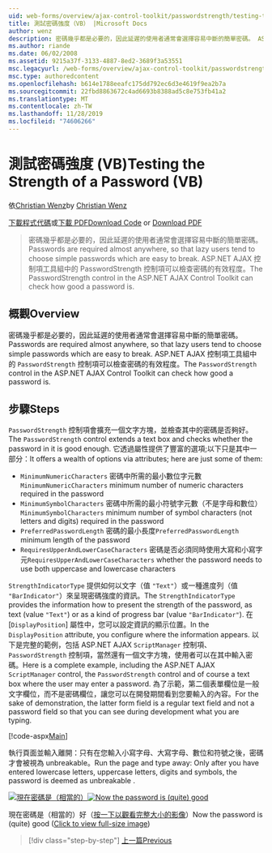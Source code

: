 ```yaml
---
uid: web-forms/overview/ajax-control-toolkit/passwordstrength/testing-the-strength-of-a-password-vb
title: 測試密碼強度（VB） |Microsoft Docs
author: wenz
description: 密碼幾乎都是必要的，因此延遲的使用者通常會選擇容易中斷的簡單密碼。 ASP 中的 PasswordStrength 控制項。N 。
ms.author: riande
ms.date: 06/02/2008
ms.assetid: 9215a37f-3133-4887-8ed2-3689f3a53551
msc.legacyurl: /web-forms/overview/ajax-control-toolkit/passwordstrength/testing-the-strength-of-a-password-vb
msc.type: authoredcontent
ms.openlocfilehash: b614e1788eeafc175dd792ec6d3e4619f9ea2b7a
ms.sourcegitcommit: 22fbd8863672c4ad6693b8388ad5c8e753fb41a2
ms.translationtype: MT
ms.contentlocale: zh-TW
ms.lasthandoff: 11/28/2019
ms.locfileid: "74606266"
---
```

# <a name="testing-the-strength-of-a-password-vb"></a><span data-ttu-id="34abc-104">測試密碼強度 (VB)</span><span class="sxs-lookup"><span data-stu-id="34abc-104">Testing the Strength of a Password (VB)</span></span>

<span data-ttu-id="34abc-105">依[Christian Wenz](https://github.com/wenz)</span><span class="sxs-lookup"><span data-stu-id="34abc-105">by [Christian Wenz](https://github.com/wenz)</span></span>

<span data-ttu-id="34abc-106">[下載程式代碼](https://download.microsoft.com/download/9/3/f/93f8daea-bebd-4821-833b-95205389c7d0/PasswordStrength0.vb.zip)或[下載 PDF](https://download.microsoft.com/download/2/d/c/2dc10e34-6983-41d4-9c08-f78f5387d32b/passwordstrength0VB.pdf)</span><span class="sxs-lookup"><span data-stu-id="34abc-106">[Download Code](https://download.microsoft.com/download/9/3/f/93f8daea-bebd-4821-833b-95205389c7d0/PasswordStrength0.vb.zip) or [Download PDF](https://download.microsoft.com/download/2/d/c/2dc10e34-6983-41d4-9c08-f78f5387d32b/passwordstrength0VB.pdf)</span></span>

> <span data-ttu-id="34abc-107">密碼幾乎都是必要的，因此延遲的使用者通常會選擇容易中斷的簡單密碼。</span><span class="sxs-lookup"><span data-stu-id="34abc-107">Passwords are required almost anywhere, so that lazy users tend to choose simple passwords which are easy to break.</span></span> <span data-ttu-id="34abc-108">ASP.NET AJAX 控制項工具組中的 PasswordStrength 控制項可以檢查密碼的有效程度。</span><span class="sxs-lookup"><span data-stu-id="34abc-108">The PasswordStrength control in the ASP.NET AJAX Control Toolkit can check how good a password is.</span></span>

## <a name="overview"></a><span data-ttu-id="34abc-109">概觀</span><span class="sxs-lookup"><span data-stu-id="34abc-109">Overview</span></span>

<span data-ttu-id="34abc-110">密碼幾乎都是必要的，因此延遲的使用者通常會選擇容易中斷的簡單密碼。</span><span class="sxs-lookup"><span data-stu-id="34abc-110">Passwords are required almost anywhere, so that lazy users tend to choose simple passwords which are easy to break.</span></span> <span data-ttu-id="34abc-111">ASP.NET AJAX 控制項工具組中的 `PasswordStrength` 控制項可以檢查密碼的有效程度。</span><span class="sxs-lookup"><span data-stu-id="34abc-111">The `PasswordStrength` control in the ASP.NET AJAX Control Toolkit can check how good a password is.</span></span>

## <a name="steps"></a><span data-ttu-id="34abc-112">步驟</span><span class="sxs-lookup"><span data-stu-id="34abc-112">Steps</span></span>

<span data-ttu-id="34abc-113">`PasswordStrength` 控制項會擴充一個文字方塊，並檢查其中的密碼是否夠好。</span><span class="sxs-lookup"><span data-stu-id="34abc-113">The `PasswordStrength` control extends a text box and checks whether the password in it is good enough.</span></span> <span data-ttu-id="34abc-114">它透過屬性提供了豐富的選項;以下只是其中一部分：</span><span class="sxs-lookup"><span data-stu-id="34abc-114">It offers a wealth of options via attributes; here are just some of them:</span></span>

- <span data-ttu-id="34abc-115">`MinimumNumericCharacters` 密碼中所需的最小數位字元數</span><span class="sxs-lookup"><span data-stu-id="34abc-115">`MinimumNumericCharacters` minimum number of numeric characters required in the password</span></span>
- <span data-ttu-id="34abc-116">`MinimumSymbolCharacters` 密碼中所需的最小符號字元數（不是字母和數位）</span><span class="sxs-lookup"><span data-stu-id="34abc-116">`MinimumSymbolCharacters` minimum number of symbol characters (not letters and digits) required in the password</span></span>
- <span data-ttu-id="34abc-117">`PreferredPasswordLength` 密碼的最小長度</span><span class="sxs-lookup"><span data-stu-id="34abc-117">`PreferredPasswordLength` minimum length of the password</span></span>
- <span data-ttu-id="34abc-118">`RequiresUpperAndLowerCaseCharacters` 密碼是否必須同時使用大寫和小寫字元</span><span class="sxs-lookup"><span data-stu-id="34abc-118">`RequiresUpperAndLowerCaseCharacters` whether the password needs to use both uppercase and lowercase characters</span></span>

<span data-ttu-id="34abc-119">`StrengthIndicatorType` 提供如何以文字（值 `"Text"`）或一種進度列（值 `"BarIndicator"`）來呈現密碼強度的資訊。</span><span class="sxs-lookup"><span data-stu-id="34abc-119">The `StrengthIndicatorType` provides the information how to present the strength of the password, as text (value `"Text"`) or as a kind of progress bar (value `"BarIndicator"`).</span></span> <span data-ttu-id="34abc-120">在 [`DisplayPosition`] 屬性中，您可以設定資訊的顯示位置。</span><span class="sxs-lookup"><span data-stu-id="34abc-120">In the `DisplayPosition` attribute, you configure where the information appears.</span></span> <span data-ttu-id="34abc-121">以下是完整的範例，包括 ASP.NET AJAX `ScriptManager` 控制項、`PasswordStrength` 控制項，當然還有一個文字方塊，使用者可以在其中輸入密碼。</span><span class="sxs-lookup"><span data-stu-id="34abc-121">Here is a complete example, including the ASP.NET AJAX `ScriptManager` control, the `PasswordStrength` control and of course a text box where the user may enter a password.</span></span> <span data-ttu-id="34abc-122">為了示範，第二個表單欄位是一般文字欄位，而不是密碼欄位，讓您可以在開發期間看到您要輸入的內容。</span><span class="sxs-lookup"><span data-stu-id="34abc-122">For the sake of demonstration, the latter form field is a regular text field and not a password field so that you can see during development what you are typing.</span></span>

[!code-aspx[Main](testing-the-strength-of-a-password-vb/samples/sample1.aspx)]

<span data-ttu-id="34abc-123">執行頁面並輸入離開：只有在您輸入小寫字母、大寫字母、數位和符號之後，密碼才會被視為 unbreakable。</span><span class="sxs-lookup"><span data-stu-id="34abc-123">Run the page and type away: Only after you have entered lowercase letters, uppercase letters, digits and symbols, the password is deemed as unbreakable .</span></span>

<span data-ttu-id="34abc-124">[![現在密碼是（相當的）](testing-the-strength-of-a-password-vb/_static/image2.png)](testing-the-strength-of-a-password-vb/_static/image1.png)</span><span class="sxs-lookup"><span data-stu-id="34abc-124">[![Now the password is (quite) good](testing-the-strength-of-a-password-vb/_static/image2.png)](testing-the-strength-of-a-password-vb/_static/image1.png)</span></span>

<span data-ttu-id="34abc-125">現在密碼是（相當的）好（[按一下以觀看完整大小的影像](testing-the-strength-of-a-password-vb/_static/image3.png)）</span><span class="sxs-lookup"><span data-stu-id="34abc-125">Now the password is (quite) good ([Click to view full-size image](testing-the-strength-of-a-password-vb/_static/image3.png))</span></span>

> [!div class="step-by-step"]
> [<span data-ttu-id="34abc-126">上一篇</span><span class="sxs-lookup"><span data-stu-id="34abc-126">Previous</span></span>](testing-the-strength-of-a-password-cs.md)
